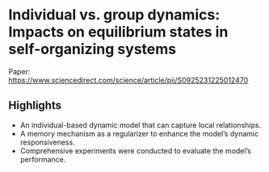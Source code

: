 # Individual vs. group dynamics: Impacts on equilibrium states in self-organizing systems
Paper: https://www.sciencedirect.com/science/article/pii/S0925231225012470

## Highlights
- An individual-based dynamic model that can capture local relationships.
- A memory mechanism as a regularizer to enhance the model’s dynamic responsiveness.
- Comprehensive experiments were conducted to evaluate the model’s performance.
